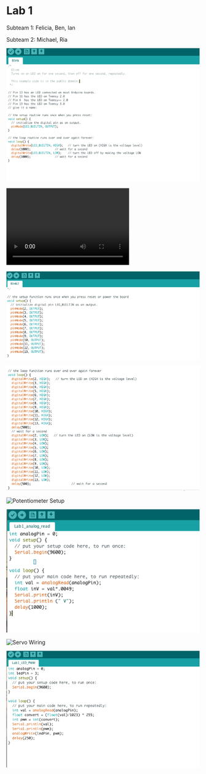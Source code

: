 
# Lab 1

Subteam 1: Felicia, Ben, Ian

Subteam 2: Michael, Ria


![Original blink code](/media/original_blink.png)


<video src="https://www.youtube.com/watch?v=TRF9JSS3JlQ" width="320" height="200" controls preload></video>

 
![Modified blink code (setup)](/media/blink_setup.png)
 

![Modified blink code (loop)](/media/blink_loop.png)


![Potentiometer Setup](/media/PotentiometerSetup.png)  


![Analog read function](/media/analog_read.png)


![Servo Wiring](/media/servo_wiring.png)
 

![Analog write using potentiometer](/media/PWM.png)
